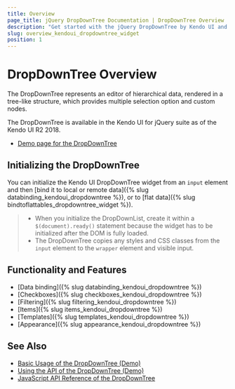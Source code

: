 ```yaml
---
title: Overview
page_title: jQuery DropDownTree Documentation | DropDownTree Overview | Kendo UI
description: "Get started with the jQuery DropDownTree by Kendo UI and learn how to create, initialize, and enable the widget."
slug: overview_kendoui_dropdowntree_widget
position: 1
---
```


# DropDownTree Overview

The DropDownTree represents an editor of hierarchical data, rendered in a tree-like structure, which provides multiple selection option and custom nodes.

The DropDownTree is available in the Kendo UI for jQuery suite as of the Kendo UI R2 2018.

* [Demo page for the DropDownTree](http://demos.telerik.com/kendo-ui/dropdowntree/index)

## Initializing the DropDownTree

You can initialize the Kendo UI DropDownTree widget from an `input` element and then [bind it to local or remote data]({% slug databinding_kendoui_dropdowntree %}), or to [flat data]({% slug bindtoflattables_dropdowntree_widget %}).

> * When you initialize the DropDownList, create it within a `$(document).ready()` statement because the widget has to be initialized after the DOM is fully loaded.
> * The DropDownTree copies any styles and CSS classes from the `input` element to the `wrapper` element and visible input.

## Functionality and Features

* [Data binding]({% slug databinding_kendoui_dropdowntree %})
* [Checkboxes]({% slug checkboxes_kendoui_dropdowntree %})
* [Filtering]({% slug filtering_kendoui_dropdowntree %})
* [Items]({% slug items_kendoui_dropdowntree %})
* [Templates]({% slug templates_kendoui_dropdowntree %})
* [Appearance]({% slug appearance_kendoui_dropdowntree %})

## See Also

* [Basic Usage of the DropDownTree (Demo)](https://demos.telerik.com/kendo-ui/dropdowntree/index)
* [Using the API of the DropDownTree (Demo)](https://demos.telerik.com/kendo-ui/dropdowntree/api)
* [JavaScript API Reference of the DropDownTree](/api/javascript/ui/dropdowntree)
